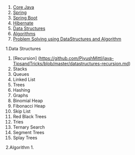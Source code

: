 1. [Core Java](https://github.com/PiyushMittl/java-TipsandTricks/blob/master/java.md)
2. [Spring](https://github.com/PiyushMittl/java-TipsandTricks/blob/master/spring.md)
3. [Spring Boot](https://gist.github.com/PiyushMittl/de3547afaccd985dbdeb6848c29d6e1b)
4. [Hibernate](https://gist.github.com/PiyushMittl/de3547afaccd985dbdeb6848c29d6e1b)
5. [Data Structures](https://gist.github.com/PiyushMittl/de3547afaccd985dbdeb6848c29d6e1b)
6. [Algorithms](https://github.com/PiyushMittl/java-TipsandTricks/blob/master/dynamic-programming.md)
7. [Problem Solving using DataStructures and Algorithm](https://github.com/PiyushMittl/java-TipsandTricks/blob/master/dynamic-programming.md)
  
  
  
  
  
  
  
  
  
  
  
  
  
1.Data Structures
  1. [Recursion] (https://github.com/PiyushMittl/java-TipsandTricks/blob/master/datastructures-recursion.md)
  2. Stacks
  3. Queues
  4. Linked List
  5. Trees
  6. Hashing
  7. Graphs
  8. Binomial Heap
  9. Fibonacci Heap
  10. Skip List
  11. Red Black Trees
  12. Tries
  13. Ternary Search
  14. Segment Trees
  15. Splay Trees

2.Algorithm
  1.
